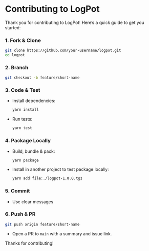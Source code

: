 # Contributing to LogPot

Thank you for contributing to LogPot! Here’s a quick guide to get you started:

### 1. **Fork & Clone**

```bash
git clone https://github.com/your-username/logpot.git
cd logpot
```

### 2. **Branch**

```bash
git checkout -b feature/short-name
```

### 3. **Code & Test**

- Install dependencies:

  ```bash
  yarn install
  ```

- Run tests:

  ```bash
  yarn test
  ```

### 4. **Package Locally**

- Build, bundle & pack:

  ```bash
  yarn package
  ```

- Install in another project to test package locally:

  ```bash
  yarn add file:./logpot-1.0.0.tgz
  ```

### 5. **Commit**

- Use clear messages

### 6. **Push & PR**

```bash
git push origin feature/short-name
```

- Open a PR to `main` with a summary and issue link.

Thanks for contributing!
